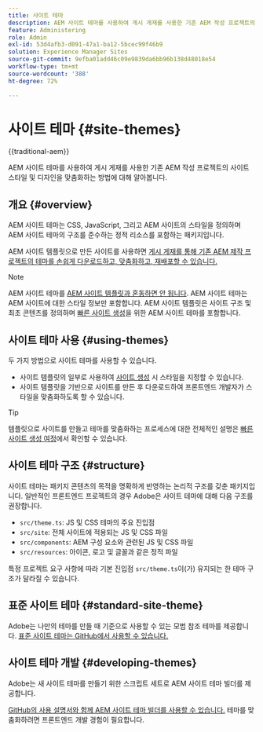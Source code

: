 ```yaml
---
title: 사이트 테마
description: AEM 사이트 테마를 사용하여 게시 게재를 사용한 기존 AEM 작성 프로젝트의 사이트 스타일 및 디자인을 맞춤화하는 방법에 대해 알아봅니다.
feature: Administering
role: Admin
exl-id: 53d4afb3-d091-47a1-ba12-5bcec99f46b9
solution: Experience Manager Sites
source-git-commit: 9efba01add46c09e9839da6bb96b138d48018e54
workflow-type: tm+mt
source-wordcount: '388'
ht-degree: 72%

---
```



# 사이트 테마 {#site-themes}

{{traditional-aem}}

AEM 사이트 테마를 사용하여 게시 게재를 사용한 기존 AEM 작성 프로젝트의 사이트 스타일 및 디자인을 맞춤화하는 방법에 대해 알아봅니다.

## 개요 {#overview}

AEM 사이트 테마는 CSS, JavaScript, 그리고 AEM 사이트의 스타일을 정의하며 AEM 사이트 테마의 구조를 준수하는 정적 리소스를 포함하는 패키지입니다.

AEM 사이트 템플릿으로 만든 사이트를 사용하면 [게시 게재를 통해 기존 AEM 제작 프로젝트의 테마를 손쉽게 다운로드하고, 맞춤화하고, 재배포할 수 있습니다.](/help/sites-cloud/authoring/author-publish.md)

>[!NOTE]
>
>AEM 사이트 테마를 [AEM 사이트 템플릿과 혼동하면 안 됩니다](site-templates.md). AEM 사이트 테마는 AEM 사이트에 대한 스타일 정보만 포함합니다. AEM 사이트 템플릿은 사이트 구조 및 최초 콘텐츠를 정의하며 [빠른 사이트 생성](create-site.md)을 위한 AEM 사이트 테마를 포함합니다.

## 사이트 테마 사용 {#using-themes}

두 가지 방법으로 사이트 테마를 사용할 수 있습니다.

* 사이트 템플릿의 일부로 사용하여 [사이트 생성](create-site.md) 시 스타일을 지정할 수 있습니다.
* 사이트 템플릿을 기반으로 사이트를 만든 후 다운로드하여 프론트엔드 개발자가 스타일을 맞춤화하도록 할 수 있습니다.

>[!TIP]
>
>템플릿으로 사이트를 만들고 테마를 맞춤화하는 프로세스에 대한 전체적인 설명은 [빠른 사이트 생성 여정](/help/journey-sites/quick-site/overview.md)에서 확인할 수 있습니다.

## 사이트 테마 구조 {#structure}

사이트 테마는 패키지 콘텐츠의 목적을 명확하게 반영하는 논리적 구조를 갖춘 패키지입니다. 일반적인 프론트엔드 프로젝트의 경우 Adobe은 사이트 테마에 대해 다음 구조를 권장합니다.

* `src/theme.ts`: JS 및 CSS 테마의 주요 진입점
* `src/site`: 전체 사이트에 적용되는 JS 및 CSS 파일
* `src/components`: AEM 구성 요소와 관련된 JS 및 CSS 파일
* `src/resources`: 아이콘, 로고 및 글꼴과 같은 정적 파일

특정 프로젝트 요구 사항에 따라 기본 진입점 `src/theme.ts`이(가) 유지되는 한 테마 구조가 달라질 수 있습니다.

## 표준 사이트 테마 {#standard-site-theme}

Adobe는 나만의 테마를 만들 때 기준으로 사용할 수 있는 모범 참조 테마를 제공합니다. [표준 사이트 테마는 GitHub에서 사용할 수 있습니다.](https://github.com/adobe/aem-site-template-standard/tree/main/theme)

## 사이트 테마 개발 {#developing-themes}

Adobe는 새 사이트 테마를 만들기 위한 스크립트 세트로 AEM 사이트 테마 빌더를 제공합니다.

[GitHub의 사용 설명서와 함께 AEM 사이트 테마 빌더를 사용할 수 있습니다.](https://github.com/adobe/aem-site-theme-builder) 테마를 맞춤화하려면 프론트엔드 개발 경험이 필요합니다.

